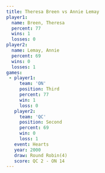 ```yaml
---
title: Theresa Breen vs Annie Lemay
player1:              
  name: Breen, Theresa
  percent: 77         
  wins: 1             
  losses: 0           
player2:              
  name: Lemay, Annie  
  percent: 69         
  wins: 0             
  losses: 1           
games:
 - player1:         
     team: 'ON'     
     position: Third
     percent: 77    
     win: 1         
     loss: 0        
   player2:          
     team: 'QC'      
     position: Second
     percent: 69     
     win: 0          
     loss: 1         
   event: Hearts       
   year: 2000          
   draw: Round Robin(4)
   score: QC 2 - ON 14 
---
```

